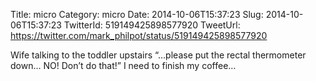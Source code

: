 Title: micro
Category: micro
Date: 2014-10-06T15:37:23
Slug: 2014-10-06T15:37:23
TwitterId: 519149425898577920
TweetUrl: https://twitter.com/mark_philpot/status/519149425898577920

Wife talking to the toddler upstairs “…please put the rectal thermometer down… NO! Don’t do that!” I need to finish my coffee…
